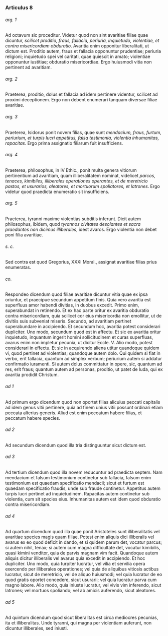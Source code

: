 ### Articulus 8

###### arg. 1
Ad octavum sic proceditur. Videtur quod non sint avaritiae filiae quae dicuntur, *scilicet proditio, fraus, fallacia, periuria, inquietudo, violentiae, et contra misericordiam obduratio*. Avaritia enim opponitur liberalitati, ut dictum est. Proditio autem, fraus et fallacia opponuntur prudentiae; periuria religioni; inquietudo spei vel caritati, quae quiescit in amato; violentiae opponuntur iustitiae; obduratio misericordiae. Ergo huiusmodi vitia non pertinent ad avaritiam.

###### arg. 2
Praeterea, proditio, dolus et fallacia ad idem pertinere videntur, scilicet ad proximi deceptionem. Ergo non debent enumerari tanquam diversae filiae avaritiae.

###### arg. 3
Praeterea, Isidorus ponit novem filias, quae sunt *mendacium, fraus, furtum, periurium, et turpis lucri appetitus, falsa testimonia, violentia inhumanitas, rapacitas*. Ergo prima assignatio filiarum fuit insufficiens.

###### arg. 4
Praeterea, philosophus, in IV Ethic., ponit multa genera vitiorum pertinentium ad avaritiam, quam illiberalitatem nominat, videlicet *parcos, tenaces, kimibiles, illiberales operationes operantes, et de meretricio pastos, et usurarios, aleatores, et mortuorum spoliatores, et latrones*. Ergo videtur quod praedicta enumeratio sit insufficiens.

###### arg. 5
Praeterea, tyranni maxime violentias subditis inferunt. Dicit autem philosophus, ibidem, quod *tyrannos civitates desolantes et sacra praedantes non dicimus illiberales*, idest avaros. Ergo violentia non debet poni filia avaritiae.

###### s. c.
Sed contra est quod Gregorius, XXXI Moral., assignat avaritiae filias prius enumeratas.

###### co.
Respondeo dicendum quod filiae avaritiae dicuntur vitia quae ex ipsa oriuntur, et praecipue secundum appetitum finis. Quia vero avaritia est superfluus amor habendi divitias, in duobus excedit. Primo enim, superabundat in retinendo. Et ex hac parte oritur ex avaritia obduratio contra misericordiam, quia scilicet cor eius misericordia non emollitur, ut de divitiis suis subveniat miseris. Secundo, ad avaritiam pertinet superabundare in accipiendo. Et secundum hoc, avaritia potest considerari dupliciter. Uno modo, secundum quod est in affectu. Et sic ex avaritia oritur inquietudo, inquantum ingerit homini sollicitudinem et curas superfluas, avarus enim non impletur pecunia, ut dicitur Eccle. V. Alio modo, potest considerari in effectu. Et sic in acquirendo aliena utitur quandoque quidem vi, quod pertinet ad violentias; quandoque autem dolo. Qui quidem si fiat in verbo, erit fallacia, quantum ad simplex verbum; periurium autem si addatur confirmatio iuramenti. Si autem dolus committatur in opere, sic, quantum ad res, erit fraus; quantum autem ad personas, proditio, ut patet de Iuda, qui ex avaritia prodidit Christum.

###### ad 1
Ad primum ergo dicendum quod non oportet filias alicuius peccati capitalis ad idem genus vitii pertinere, quia ad finem unius vitii possunt ordinari etiam peccata alterius generis. Aliud est enim peccatum habere filias, et peccatum habere species.

###### ad 2
Ad secundum dicendum quod illa tria distinguuntur sicut dictum est.

###### ad 3
Ad tertium dicendum quod illa novem reducuntur ad praedicta septem. Nam mendacium et falsum testimonium continetur sub fallacia, falsum enim testimonium est quaedam specificatio mendacii; sicut et furtum est quaedam specificatio fraudis, unde sub fraude continetur. Appetitus autem turpis lucri pertinet ad inquietudinem. Rapacitas autem continetur sub violentia, cum sit species eius. Inhumanitas autem est idem quod obduratio contra misericordiam.

###### ad 4
Ad quartum dicendum quod illa quae ponit Aristoteles sunt illiberalitatis vel avaritiae species magis quam filiae. Potest enim aliquis dici illiberalis vel avarus ex eo quod deficit in dando, et si quidem parum det, vocatur parcus; si autem nihil, tenax; si autem cum magna difficultate det, vocatur kimibilis, quasi kimini venditor, quia de parvis magnam vim facit. Quandoque autem aliquis dicitur illiberalis vel avarus quia excedit in accipiendo. Et hoc dupliciter. Uno modo, quia turpiter lucratur, vel vilia et servilia opera exercendo per illiberales operationes; vel quia de aliquibus vitiosis actibus lucratur, sicut de meretricio, vel de aliquo huiusmodi; vel quia lucratur de eo quod gratis oportet concedere, sicut usurarii; vel quia lucratur parva cum magno labore. Alio modo, quia iniuste lucratur, vel vivis vim inferendo, sicut latrones; vel mortuos spoliando; vel ab amicis auferendo, sicut aleatores.

###### ad 5
Ad quintum dicendum quod sicut liberalitas est circa mediocres pecunias, ita et illiberalitas. Unde tyranni, qui magna per violentiam auferunt, non dicuntur illiberales, sed iniusti.

